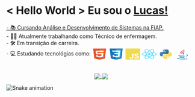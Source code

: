 <h1>< Hello World > Eu sou o <a href=https://www.linkedin.com/in/lucas-lap/>Lucas!</h1>

<div>
  <p1>
- 📚 Cursando Análise e Desenvolvimento de Sistemas na <a href="https://www.fiap.com.br/online/graduacao/tecnologo/analise-e-desenvolvimento-de-sistemas/">FIAP.</a><br>
- 👨‍⚕️ Atualmente trabalhando como Técnico de enfermagem.<br>
- 🛠️ Em transição de carreira.<br>
- 💻 Estudando tecnológias como:
  <img align="center" alt="HTML" height="30" width="40" src="https://raw.githubusercontent.com/devicons/devicon/master/icons/html5/html5-original.svg">
  <img align="center" alt="CSS" height="30" width="40" src="https://raw.githubusercontent.com/devicons/devicon/master/icons/css3/css3-original.svg">
  <img align="center" alt="Js" height="30" width="40" src="https://raw.githubusercontent.com/devicons/devicon/master/icons/javascript/javascript-plain.svg">
  <img align="center" alt="React" height="30" width="40" src="https://raw.githubusercontent.com/devicons/devicon/master/icons/react/react-original.svg">
  <img align="center" alt="Python" height="30" width="40" src="https://raw.githubusercontent.com/devicons/devicon/master/icons/python/python-original.svg">
  <img align="center" alt="Java" height="30" width="40" src="https://raw.githubusercontent.com/devicons/devicon/master/icons/java/java-original.svg"><br><br>
  </p1>
</div><br>

<div align="center">
  <a href="https://github.com/Lucas-lap">
    <img align="center" height="140em" src="https://github-readme-stats.vercel.app/api?username=Lucas-lap&count_private=true&include_all_commits=true&show_icons=true&theme=chartreuse-dark&hide_border=false&show_owner=true"/>
    <img align="center" height="140em" src="https://github-readme-stats.vercel.app/api/top-langs/?username=Lucas-lap&theme=chartreuse-dark&hide_border=false&&layout=compact"/>
  </a>
</div>

![Snake animation](https://github.com/lucas-lap/danielbped/blob/output/github-contribution-grid-snake.svg)
